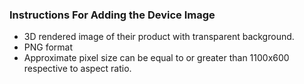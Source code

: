 ### Instructions For Adding the Device Image
* 3D rendered image of their product with transparent background.
* PNG format
* Approximate pixel size can be equal to or greater than 1100x600 respective to aspect ratio.